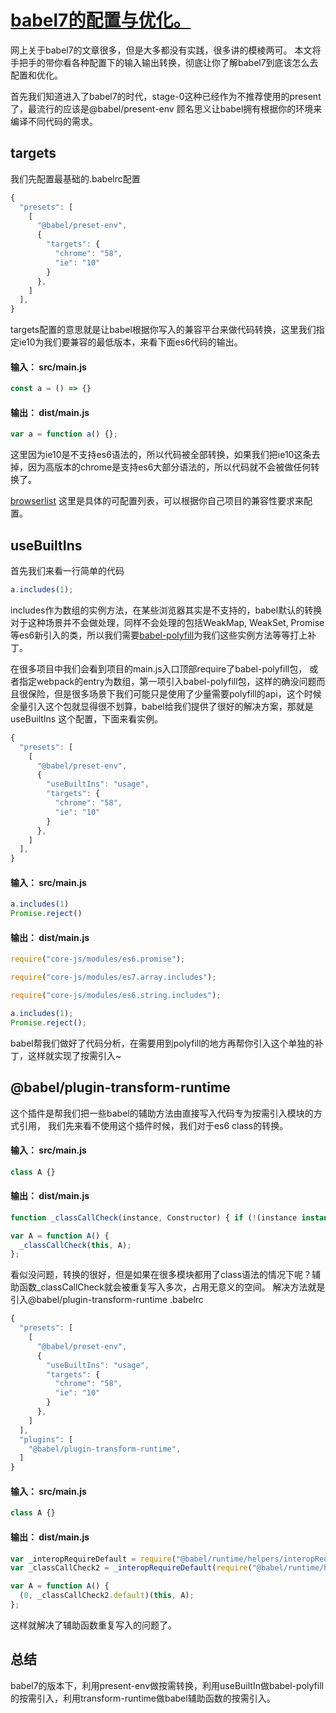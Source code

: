 # [babel7的配置与优化。](https://github.com/sl1673495/blogs/issues/13)

网上关于babel7的文章很多，但是大多都没有实践，很多讲的模棱两可。
本文将手把手的带你看各种配置下的输入输出转换，彻底让你了解babel7到底该怎么去配置和优化。

首先我们知道进入了babel7的时代，stage-0这种已经作为不推荐使用的present了，最流行的应该是@babel/present-env 顾名思义让babel拥有根据你的环境来编译不同代码的需求。

## targets
我们先配置最基础的.babelrc配置
```js
{
  "presets": [
    [
      "@babel/preset-env",
      {
        "targets": {
          "chrome": "58",
          "ie": "10"
        }
      },
    ]
  ],
}
```

targets配置的意思就是让babel根据你写入的兼容平台来做代码转换，这里我们指定ie10为我们要兼容的最低版本，来看下面es6代码的输出。

#### 输入： src/main.js
```js
const a = () => {}
```

#### 输出： dist/main.js
```js
var a = function a() {};
```
这里因为ie10是不支持es6语法的，所以代码被全部转换，如果我们把ie10这条去掉，因为高版本的chrome是支持es6大部分语法的，所以代码就不会被做任何转换了。

[browserlist](https://github.com/browserslist/browserslist) 这里是具体的可配置列表，可以根据你自己项目的兼容性要求来配置。

## useBuiltIns
首先我们来看一行简单的代码
```js
a.includes(1);
```
includes作为数组的实例方法，在某些浏览器其实是不支持的，babel默认的转换对于这种场景并不会做处理，同样不会处理的包括WeakMap, WeakSet, Promise等es6新引入的类，所以我们需要[babel-polyfill](https://babeljs.io/docs/en/6.26.3/babel-polyfill)为我们这些实例方法等等打上补丁。

在很多项目中我们会看到项目的main.js入口顶部require了babel-polyfill包， 或者指定webpack的entry为数组，第一项引入babel-polyfill包，这样的确没问题而且很保险，但是很多场景下我们可能只是使用了少量需要polyfill的api，这个时候全量引入这个包就显得很不划算，babel给我们提供了很好的解决方案，那就是useBuiltIns 这个配置，下面来看实例。

```js
{
  "presets": [
    [
      "@babel/preset-env",
      {
        "useBuiltIns": "usage",
        "targets": {
          "chrome": "58",
          "ie": "10"
        }
      },
    ]
  ],
}
```

#### 输入： src/main.js
```js
a.includes(1)
Promise.reject()
```

#### 输出： dist/main.js
```js
require("core-js/modules/es6.promise");

require("core-js/modules/es7.array.includes");

require("core-js/modules/es6.string.includes");

a.includes(1);
Promise.reject();
```

babel帮我们做好了代码分析，在需要用到polyfill的地方再帮你引入这个单独的补丁，这样就实现了按需引入~

## @babel/plugin-transform-runtime
这个插件是帮我们把一些babel的辅助方法由直接写入代码专为按需引入模块的方式引用，
我们先来看不使用这个插件时候，我们对于es6 class的转换。

#### 输入： src/main.js
```js
class A {}
```

#### 输出： dist/main.js
```js
function _classCallCheck(instance, Constructor) { if (!(instance instanceof Constructor)) { throw new TypeError("Cannot call a class as a function"); } }

var A = function A() {
  _classCallCheck(this, A);
};
```

看似没问题，转换的很好，但是如果在很多模块都用了class语法的情况下呢？辅助函数_classCallCheck就会被重复写入多次，占用无意义的空间。
解决方法就是引入@babel/plugin-transform-runtime
.babelrc
```js
{
  "presets": [
    [
      "@babel/preset-env",
      {
        "useBuiltIns": "usage",
        "targets": {
          "chrome": "58",
          "ie": "10"
        }
      },
    ]
  ],
  "plugins": [
    "@babel/plugin-transform-runtime",
  ]
}
```

#### 输入： src/main.js
```js
class A {}
```

#### 输出： dist/main.js
```js
var _interopRequireDefault = require("@babel/runtime/helpers/interopRequireDefault");
var _classCallCheck2 = _interopRequireDefault(require("@babel/runtime/helpers/classCallCheck"));

var A = function A() {
  (0, _classCallCheck2.default)(this, A);
};
```
这样就解决了辅助函数重复写入的问题了。



## 总结
babel7的版本下，利用present-env做按需转换，利用useBuiltIn做babel-polyfill的按需引入，利用transform-runtime做babel辅助函数的按需引入。